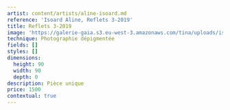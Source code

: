 ```yaml
---
artist: content/artists/aline-isoard.md
reference: 'Isoard Aline, Reflets 3-2019'
title: Reflets 3-2019
image: 'https://galerie-gaia.s3.eu-west-3.amazonaws.com/tina/uploads/isoard-aline/Galerie Gaia - Aline Isoard - reflets 3-2019, 90x90w.jpg'
technique: Photographie dépigmentée
fields: []
styles: []
dimensions:
  height: 90
  width: 90
  depth: 0
description: Pièce unique
price: 1500
contextual: true
---
```



